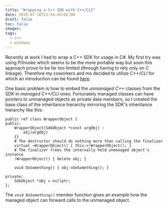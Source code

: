 ```yaml
---
title: "Wrapping a C++ SDK with C++/CLI"
date: 2019-07-16T21:54:45+02:00
draft: false
toc: false
images:
tags: 
  - c++
  - windows
---
```

Recently at work I had to wrap a C++ SDK for usage in C#.
My first try was using _P/Invoke_ which seems to be the more portable way but soon this approach prove to be far too limited (through having to rely only on _C_ linkage).
Therefore my coworkers and me decided to utilize _C++/CLI_ for which an introduction can be found [here](https://docs.microsoft.com/en-us/cpp/dotnet/dotnet-programming-with-cpp-cli-visual-cpp?view=vs-2019).

One basic problem is how to embed the _unmanaged C++_ classes from the SDK in _managed C++/CLI_ ones.
Fortunately managed classes can have pointers to unmanaged objects as private data members, so I created the base class of the inheritance hierarchy mirroring the SDK's inheritance hierarchy like this:

    public ref class WrapperObject {
    public:
        WrapperObject(SdkObject *const argObj) :
            obj(argObj)
        {}
        # The destructor should do nothing more than calling the finalizer
        virtual ~WrapperObject() { this->!WrapperObject(); }
        # The finalizer frees the internally held unmanaged object's instance
        !WrapperObject() { delete obj; }

        void DoSomething() { obj->DoSomething(); }

    private:
        SdkObject *obj = nullptr;
    };

The `void DoSomething()` member function gives an example how the managed object can forward calls to the unmanaged object.
